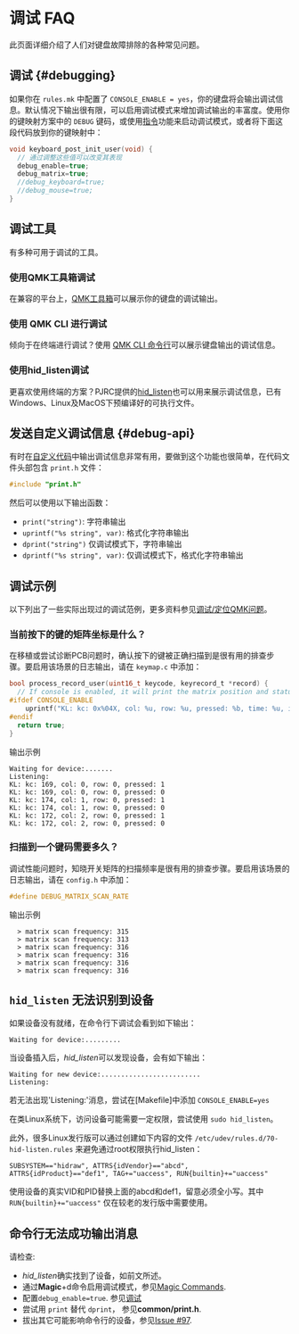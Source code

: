 #  调试 FAQ

<!---
  original document: 0.15.12:docs/faq_debug.md
  git diff 0.15.12 HEAD -- docs/faq_debug.md | cat
-->

此页面详细介绍了人们对键盘故障排除的各种常见问题。

## 调试 {#debugging}

如果你在 `rules.mk` 中配置了 `CONSOLE_ENABLE = yes`，你的键盘将会输出调试信息。默认情况下输出很有限，可以启用调试模式来增加调试输出的丰富度。使用你的键映射方案中的 `DEBUG` 键码，或使用[指令](zh-cn/feature_command.md)功能来启动调试模式，或者将下面这段代码放到你的键映射中：

```c
void keyboard_post_init_user(void) {
  // 通过调整这些值可以改变其表现
  debug_enable=true;
  debug_matrix=true;
  //debug_keyboard=true;
  //debug_mouse=true;
}
```

## 调试工具

有多种可用于调试的工具。

### 使用QMK工具箱调试

在兼容的平台上，[QMK工具箱](https://github.com/qmk/qmk_toolbox)可以展示你的键盘的调试输出。

### 使用 QMK CLI 进行调试

倾向于在终端进行调试？使用 [QMK CLI 命令行](zh-cn/cli_commands.md#qmk-console)可以展示键盘输出的调试信息。

### 使用hid_listen调试

更喜欢使用终端的方案？PJRC提供的[hid_listen](https://www.pjrc.com/teensy/hid_listen.html)也可以用来展示调试信息，已有Windows、Linux及MacOS下预编译好的可执行文件。

## 发送自定义调试信息 {#debug-api}

有时在[自定义代码](zh-cn/custom_quantum_functions.md)中输出调试信息非常有用，要做到这个功能也很简单，在代码文件头部包含 `print.h` 文件：

```c
#include "print.h"
```

然后可以使用以下输出函数：

* `print("string")`: 字符串输出
* `uprintf("%s string", var)`: 格式化字符串输出
* `dprint("string")` 仅调试模式下，字符串输出
* `dprintf("%s string", var)`: 仅调试模式下，格式化字符串输出

## 调试示例

以下列出了一些实际出现过的调试范例，更多资料参见[调试/定位QMK问题](zh-cn/faq_debug.md)。

### 当前按下的键的矩阵坐标是什么？

在移植或尝试诊断PCB问题时，确认按下的键被正确扫描到是很有用的排查步骤。要启用该场景的日志输出，请在 `keymap.c` 中添加：

```c
bool process_record_user(uint16_t keycode, keyrecord_t *record) {
  // If console is enabled, it will print the matrix position and status of each key pressed
#ifdef CONSOLE_ENABLE
    uprintf("KL: kc: 0x%04X, col: %u, row: %u, pressed: %b, time: %u, interrupt: %b, count: %u\n", keycode, record->event.key.col, record->event.key.row, record->event.pressed, record->event.time, record->tap.interrupted, record->tap.count);
#endif 
  return true;
}
```

输出示例
```text
Waiting for device:.......
Listening:
KL: kc: 169, col: 0, row: 0, pressed: 1
KL: kc: 169, col: 0, row: 0, pressed: 0
KL: kc: 174, col: 1, row: 0, pressed: 1
KL: kc: 174, col: 1, row: 0, pressed: 0
KL: kc: 172, col: 2, row: 0, pressed: 1
KL: kc: 172, col: 2, row: 0, pressed: 0
```

### 扫描到一个键码需要多久？

调试性能问题时，知晓开关矩阵的扫描频率是很有用的排查步骤。要启用该场景的日志输出，请在 `config.h` 中添加：

```c
#define DEBUG_MATRIX_SCAN_RATE
```

输出示例
```text
  > matrix scan frequency: 315
  > matrix scan frequency: 313
  > matrix scan frequency: 316
  > matrix scan frequency: 316
  > matrix scan frequency: 316
  > matrix scan frequency: 316
```

## `hid_listen` 无法识别到设备

如果设备没有就绪，在命令行下调试会看到如下输出：

```
Waiting for device:.........
```

当设备插入后，*hid_listen*可以发现设备，会有如下输出：

```
Waiting for new device:.........................
Listening:
```

若无法出现'Listening:'消息，尝试在[Makefile]中添加 `CONSOLE_ENABLE=yes`

在类Linux系统下，访问设备可能需要一定权限，尝试使用 `sudo hid_listen`。

此外，很多Linux发行版可以通过创建如下内容的文件 `/etc/udev/rules.d/70-hid-listen.rules` 来避免通过root权限执行hid_listen：

```
SUBSYSTEM=="hidraw", ATTRS{idVendor}=="abcd", ATTRS{idProduct}=="def1", TAG+="uaccess", RUN{builtin}+="uaccess"
```

使用设备的真实VID和PID替换上面的abcd和def1，留意必须全小写。其中 `RUN{builtin}+="uaccess"` 仅在较老的发行版中需要使用。

## 命令行无法成功输出消息
请检查:
- *hid_listen*确实找到了设备，如前文所述。
- 通过**Magic**+d命令启用调试模式，参见[Magic Commands](https://github.com/tmk/tmk_keyboard#magic-commands).
- 配置`debug_enable=true`. 参见[调试](#debugging)
- 尝试用 `print` 替代 `dprint`， 参见**common/print.h**.
- 拔出其它可能影响命令行的设备，参见[Issue #97](https://github.com/tmk/tmk_keyboard/issues/97).
